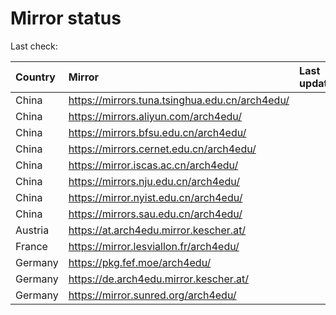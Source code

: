 <script src="./time.js"></script>
# Mirror status
Last check: <script type="text/javascript">localize(1703442041.4585726);</script>

|Country|Mirror|Last update|
|:------|:-----|:----------|
|China|https://mirrors.tuna.tsinghua.edu.cn/arch4edu/|<script type="text/javascript">localize(1703399456);</script>|
|China|https://mirrors.aliyun.com/arch4edu/|<script type="text/javascript">localize(1703399456);</script>|
|China|https://mirrors.bfsu.edu.cn/arch4edu/|<script type="text/javascript">localize(1703399456);</script>|
|China|https://mirrors.cernet.edu.cn/arch4edu/|<script type="text/javascript">localize(1703399456);</script>|
|China|https://mirror.iscas.ac.cn/arch4edu/|<script type="text/javascript">localize(1703399456);</script>|
|China|https://mirrors.nju.edu.cn/arch4edu/|<script type="text/javascript">localize(1703356135);</script>|
|China|https://mirror.nyist.edu.cn/arch4edu/|<script type="text/javascript">localize(1703399456);</script>|
|China|https://mirrors.sau.edu.cn/arch4edu/|<script type="text/javascript">localize(1703399456);</script>|
|Austria|https://at.arch4edu.mirror.kescher.at/|<script type="text/javascript">localize(1703399456);</script>|
|France|https://mirror.lesviallon.fr/arch4edu/|<script type="text/javascript">localize(1703399456);</script>|
|Germany|https://pkg.fef.moe/arch4edu/|<script type="text/javascript">localize(1703399456);</script>|
|Germany|https://de.arch4edu.mirror.kescher.at/|<script type="text/javascript">localize(1703399456);</script>|
|Germany|https://mirror.sunred.org/arch4edu/|<script type="text/javascript">localize(1703399456);</script>|

<script src="./tablefilter/tablefilter.js"></script>
<script src="./table.js"></script>